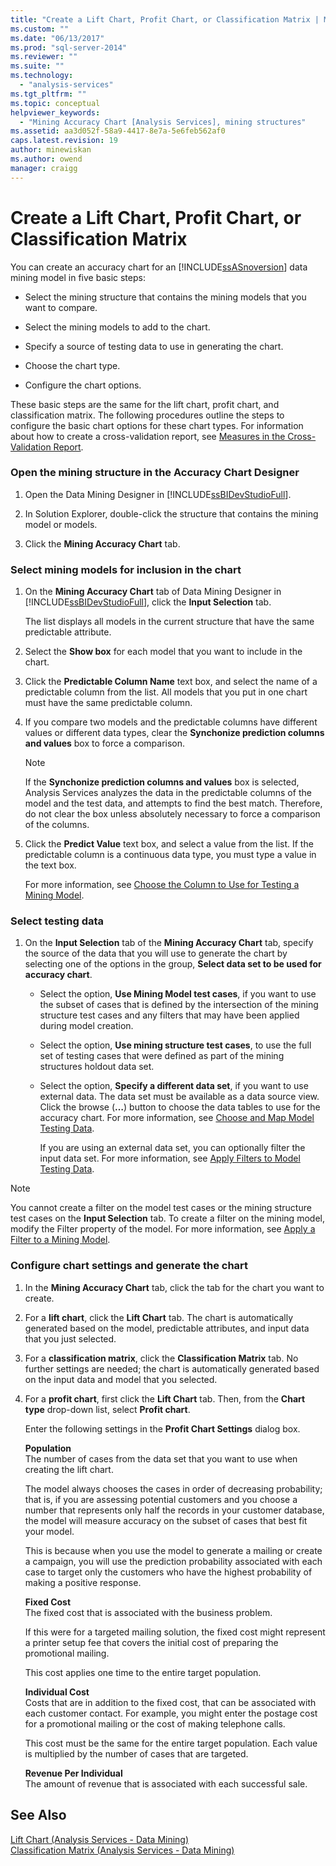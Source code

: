 ```yaml
---
title: "Create a Lift Chart, Profit Chart, or Classification Matrix | Microsoft Docs"
ms.custom: ""
ms.date: "06/13/2017"
ms.prod: "sql-server-2014"
ms.reviewer: ""
ms.suite: ""
ms.technology: 
  - "analysis-services"
ms.tgt_pltfrm: ""
ms.topic: conceptual
helpviewer_keywords: 
  - "Mining Accuracy Chart [Analysis Services], mining structures"
ms.assetid: aa3d052f-58a9-4417-8e7a-5e6feb562af0
caps.latest.revision: 19
author: minewiskan
ms.author: owend
manager: craigg
---
```

# Create a Lift Chart, Profit Chart, or Classification Matrix
  You can create an accuracy chart for an [!INCLUDE[ssASnoversion](../../includes/ssasnoversion-md.md)] data mining model in five basic steps:  
  
-   Select the mining structure that contains the mining models that you want to compare.  
  
-   Select the mining models to add to the chart.  
  
-   Specify a source of testing data to use in generating the chart.  
  
-   Choose the chart type.  
  
-   Configure the chart options.  
  
 These basic steps are the same for the lift chart, profit chart, and classification matrix. The following procedures outline the steps to configure the basic chart options for these chart types. For information about how to create a cross-validation report, see [Measures in the Cross-Validation Report](measures-in-the-cross-validation-report.md).  
  
### Open the mining structure in the Accuracy Chart Designer  
  
1.  Open the Data Mining Designer in [!INCLUDE[ssBIDevStudioFull](../../includes/ssbidevstudiofull-md.md)].  
  
2.  In Solution Explorer, double-click the structure that contains the mining model or models.  
  
3.  Click the **Mining Accuracy Chart** tab.  
  
### Select mining models for inclusion in the chart  
  
1.  On the **Mining Accuracy Chart** tab of Data Mining Designer in [!INCLUDE[ssBIDevStudioFull](../../includes/ssbidevstudiofull-md.md)], click the **Input Selection** tab.  
  
     The list displays all models in the current structure that have the same predictable attribute.  
  
2.  Select the **Show box** for each model that you want to include in the chart.  
  
3.  Click the **Predictable Column Name** text box, and select the name of a predictable column from the list. All models that you put in one chart must have the same predictable column.  
  
4.  If you compare two models and the predictable columns have different values or different data types, clear the **Synchonize prediction columns and values** box to force a comparison.  
  
    > [!NOTE]  
    >  If the **Synchonize prediction columns and values** box is selected, Analysis Services analyzes the data in the predictable columns of the model and the test data, and attempts to find the best match. Therefore, do not clear the box unless absolutely necessary to force a comparison of the columns.  
  
5.  Click the **Predict Value** text box, and select a value from the list. If the predictable column is a continuous data type, you must type a value in the text box.  
  
     For more information, see [Choose the Column to Use for Testing a Mining Model](choose-the-column-to-use-for-testing-a-mining-model.md).  
  
### Select testing data  
  
1.  On the **Input Selection** tab of the **Mining Accuracy Chart** tab, specify the source of the data that you will use to generate the chart by selecting one of the options in the group, **Select data set to be used for accuracy chart**.  
  
    -   Select the option, **Use Mining Model test cases**, if you want to use the subset of cases that is defined by the intersection of the mining structure test cases and any filters that may have been applied during model creation.  
  
    -   Select the option, **Use mining structure test cases**, to use the full set of testing cases that were defined as part of the mining structures holdout data set.  
  
    -   Select the option, **Specify a different data set**, if you want to use external data.  The data set must be available as a data source view.   Click the browse (**…**) button to choose the data tables to use for the accuracy chart. For more information, see [Choose and Map Model Testing Data](choose-and-map-model-testing-data.md).  
  
         If you are using an external data set, you can optionally filter the input data set. For more information, see [Apply Filters to Model Testing Data](apply-filters-to-model-testing-data.md).  
  
> [!NOTE]  
>  You cannot create a filter on the model test cases or the mining structure test cases on the **Input Selection** tab. To create a filter on the mining model, modify the Filter property of the model. For more information, see [Apply a Filter to a Mining Model](apply-a-filter-to-a-mining-model.md).  
  
### Configure chart settings and generate the chart  
  
1.  In the **Mining Accuracy Chart** tab, click the tab for the chart you want to create.  
  
2.  For a **lift chart**, click the **Lift Chart** tab. The chart is automatically generated based on the model, predictable attributes, and input data that you just selected.  
  
3.  For a **classification matrix**, click the **Classification Matrix** tab. No further settings are needed; the chart is automatically generated based on the input data and model that you selected.  
  
4.  For a **profit chart**, first click the **Lift Chart** tab. Then, from the **Chart type** drop-down list, select **Profit chart**.  
  
     Enter the following settings in the **Profit Chart Settings** dialog box.  
  
     **Population**  
     The number of cases from the data set that you want to use when creating the lift chart.  
  
     The model always chooses the cases in order of decreasing probability; that is, if you are assessing potential customers and you choose a number that represents only half the records in your customer database, the model will measure accuracy on the subset of cases that best fit your model.  
  
     This is because when you use the model to generate a mailing or create a campaign, you will use the prediction probability associated with each case to target only the customers who have the highest probability of making a positive response.  
  
     **Fixed Cost**  
     The fixed cost that is associated with the business problem.  
  
     If this were for a targeted mailing solution, the fixed cost might represent a printer setup fee that covers the initial cost of preparing the promotional mailing.  
  
     This cost applies one time to the entire target population.  
  
     **Individual Cost**  
     Costs that are in addition to the fixed cost, that can be associated with each customer contact. For example, you might enter the postage cost for a promotional mailing or the cost of making telephone calls.  
  
     This cost must be the same for the entire target population. Each value is multiplied by the number of cases that are targeted.  
  
     **Revenue Per Individual**  
     The amount of revenue that is associated with each successful sale.  
  
## See Also  
 [Lift Chart &#40;Analysis Services - Data Mining&#41;](lift-chart-analysis-services-data-mining.md)   
 [Classification Matrix &#40;Analysis Services - Data Mining&#41;](classification-matrix-analysis-services-data-mining.md)  
  
  
